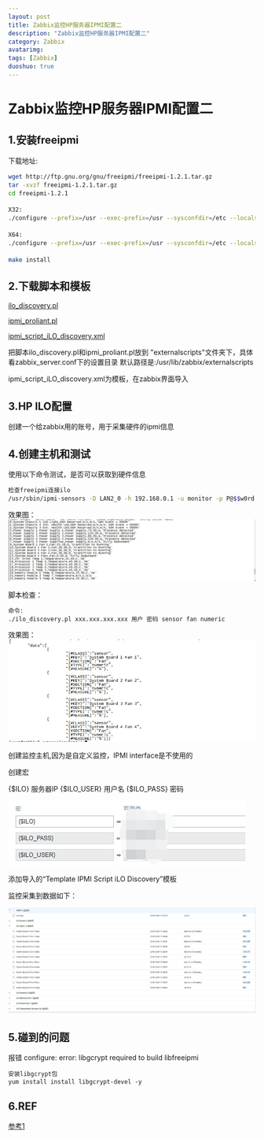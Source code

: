 ```yaml
---
layout: post
title: Zabbix监控HP服务器IPMI配置二
description: "Zabbix监控HP服务器IPMI配置二"
category: Zabbix
avatarimg: 
tags: [Zabbix]
duoshuo: true
---
```


# Zabbix监控HP服务器IPMI配置二

## 1.安装freeipmi

下载地址:

```bash
wget http://ftp.gnu.org/gnu/freeipmi/freeipmi-1.2.1.tar.gz 
tar -xvzf freeipmi-1.2.1.tar.gz
cd freeipmi-1.2.1

X32:
./configure --prefix=/usr --exec-prefix=/usr --sysconfdir=/etc --localstatedir=/var --mandir=/usr/share/man

X64:
./configure --prefix=/usr --exec-prefix=/usr --sysconfdir=/etc --localstatedir=/var --mandir=/usr/share/man --libdir=/usr/lib64

make install
```

## 2.下载脚本和模板

[ilo_discovery.pl](https://github.com/Volcano888/Volcano888.github.io/blob/master/soft-conf/Zabbix/ilo_discovery.pl)

[ipmi_proliant.pl](https://github.com/Volcano888/Volcano888.github.io/blob/master/soft-conf/Zabbix/ipmi_proliant.pl)

[ipmi_script_iLO_discovery.xml](https://github.com/Volcano888/Volcano888.github.io/blob/master/soft-conf/Zabbix/ipmi_script_iLO_discovery.xml)

把脚本ilo_discovery.pl和ipmi_proliant.pl放到 "externalscripts"文件夹下，具体看zabbix_server.conf下的设置目录
默认路径是:/usr/lib/zabbix/externalscripts

ipmi_script_iLO_discovery.xml为模板，在zabbix界面导入

## 3.HP ILO配置
创建一个给zabbix用的账号，用于采集硬件的ipmi信息


## 4.创建主机和测试

使用以下命令测试，是否可以获取到硬件信息

```bash
检查freeipmi连接ilo
/usr/sbin/ipmi-sensors -D LAN2_0 -h 192.168.0.1 -u monitor -p P@$$w0rd -l USER -W discretereading --no-header-output --quiet-cache --sdr-cache-recreate --comma-separated-output --entity-sensor-names
```
效果图：
![image](https://raw.githubusercontent.com/Volcano888/Volcano888.github.io/master/images/Zabbix/zabbixipmi1.jpg)

脚本检查：

```bash
命令:
./ilo_discovery.pl xxx.xxx.xxx.xxx 用户 密码 sensor fan numeric
```

效果图：
![image](https://raw.githubusercontent.com/Volcano888/Volcano888.github.io/master/images/Zabbix/zabbixipmi2.jpg)

创建监控主机,因为是自定义监控，IPMI interface是不使用的

创建宏

{$ILO}   服务器IP
{$ILO_USER}  用户名
{$ILO_PASS}  密码

![image](https://raw.githubusercontent.com/Volcano888/Volcano888.github.io/master/images/Zabbix/zabbixipmi3.jpg)

添加导入的“Template IPMI Script iLO Discovery”模板


监控采集到数据如下：

![image](https://raw.githubusercontent.com/Volcano888/Volcano888.github.io/master/images/Zabbix/zabbixipmi4.jpg)



## 5.碰到的问题
报错
configure: error: libgcrypt required to build libfreeipmi


```
安装libgcrypt包
yum install install libgcrypt-devel -y

```

## 6.REF
[参考1](https://www.zabbix.com/forum/showthread.php?t=44968)